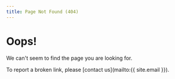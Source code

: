 ```yaml
---
title: Page Not Found (404)
---
```


Oops!
======

We can't seem to find the page you are looking for.

To report a broken link, please [contact us](mailto:{{ site.email }}).
